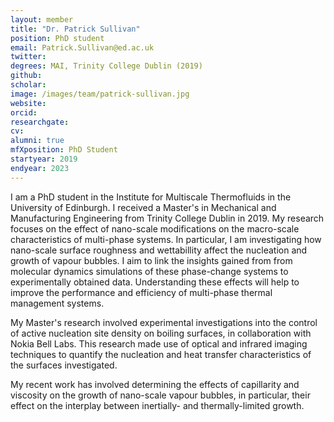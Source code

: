 ```yaml
---
layout: member
title: "Dr. Patrick Sullivan"
position: PhD student
email: Patrick.Sullivan@ed.ac.uk
twitter: 
degrees: MAI, Trinity College Dublin (2019)
github: 
scholar: 
image: /images/team/patrick-sullivan.jpg
website: 
orcid:
researchgate: 	
cv: 
alumni: true
mfXposition: PhD Student
startyear: 2019
endyear: 2023
---
```


I am a PhD student in the Institute for Multiscale Thermofluids in the University of Edinburgh. I received a Master's in Mechanical and Manufacturing Engineering from Trinity College Dublin in 2019. My research focuses on the effect of nano-scale modifications on the macro-scale characteristics of multi-phase systems. In particular, I am investigating how nano-scale surface roughness and wettabillity affect the nucleation and growth of vapour bubbles. I aim to link the insights gained from from molecular dynamics simulations of these phase-change systems to experimentally obtained data. Understanding these effects will help to improve the performance and efficiency of multi-phase thermal management systems. 

My Master's research involved experimental investigations into the control of active nucleation site density on boiling surfaces, in collaboration with Nokia Bell Labs. This research made use of optical and infrared imaging techniques to quantify the nucleation and heat transfer characteristics of the surfaces investigated.

My recent work has involved determining the effects of capillarity and viscosity on the growth of nano-scale vapour bubbles, in particular, their effect on the interplay between inertially- and thermally-limited growth.
